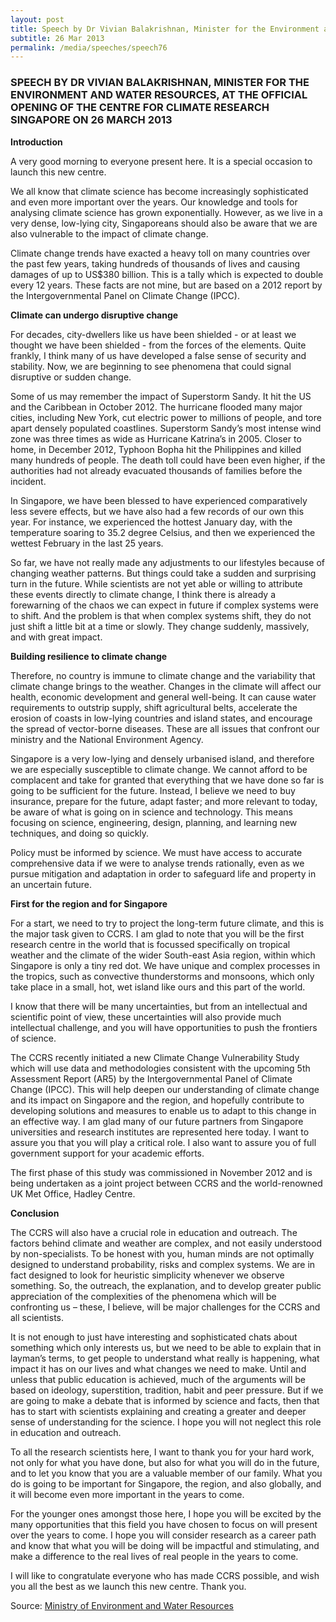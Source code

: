 ```yaml
---
layout: post
title: Speech by Dr Vivian Balakrishnan, Minister for the Environment and Water Resources, at the Official Opening of the Centre for Climate Research Singapore on 26 March 2013
subtitle: 26 Mar 2013
permalink: /media/speeches/speech76
---
```


### SPEECH BY DR VIVIAN BALAKRISHNAN, MINISTER FOR THE ENVIRONMENT AND WATER RESOURCES, AT THE OFFICIAL OPENING OF THE CENTRE FOR CLIMATE RESEARCH SINGAPORE ON 26 MARCH 2013

**Introduction**

A very good morning to everyone present here. It is a special occasion to launch this new centre.

We all know that climate science has become increasingly sophisticated and even more important over the years. Our knowledge and tools for analysing climate science has grown exponentially. However, as we live in a very dense, low-lying city, Singaporeans should also be aware that we are also vulnerable to the impact of climate change. 

Climate change trends have exacted a heavy toll on many countries over the past few years, taking hundreds of thousands of lives and causing damages of up to US$380 billion. This is a tally which is expected to double every 12 years. These facts are not mine, but are based on a 2012 report by the Intergovernmental Panel on Climate Change (IPCC).

**Climate can undergo disruptive change**

For decades, city-dwellers like us have been shielded - or at least we thought we have been shielded - from the forces of the elements. Quite frankly, I think many of us have developed a false sense of security and stability. Now, we are beginning to see phenomena that could signal disruptive or sudden change. 

Some of us may remember the impact of Superstorm Sandy. It hit the US and the Caribbean in October 2012. The hurricane flooded many major cities, including New York, cut electric power to millions of people, and tore apart densely populated coastlines. Superstorm Sandy’s most intense wind zone was three times as wide as Hurricane Katrina’s in 2005. Closer to home, in December 2012, Typhoon Bopha hit the Philippines and killed many hundreds of people. The death toll could have been even higher, if the authorities had not already evacuated thousands of families before the incident. 

In Singapore, we have been blessed to have experienced comparatively less severe effects, but we have also had a few records of our own this year. For instance, we experienced the hottest January day, with the temperature soaring to 35.2 degree Celsius, and then we experienced the wettest February in the last 25 years. 

So far, we have not really made any adjustments to our lifestyles because of changing weather patterns. But things could take a sudden and surprising turn in the future. While scientists are not yet able or willing to attribute these events directly to climate change, I think there is already a forewarning of the chaos we can expect in future if complex systems were to shift. And the problem is that when complex systems shift, they do not just shift a little bit at a time or slowly. They change suddenly, massively, and with great impact.

**Building resilience to climate change**

Therefore, no country is immune to climate change and the variability that climate change brings to the weather. Changes in the climate will affect our health, economic development and general well-being. It can cause water requirements to outstrip supply, shift agricultural belts, accelerate the erosion of coasts in low-lying countries and island states, and encourage the spread of vector-borne diseases. These are all issues that confront our ministry and the National Environment Agency.

Singapore is a very low-lying and densely urbanised island, and therefore we are especially susceptible to climate change. We cannot afford to be complacent and take for granted that everything that we have done so far is going to be sufficient for the future. Instead, I believe we need to buy insurance, prepare for the future, adapt faster; and more relevant to today, be aware of what is going on in science and technology. This means focusing on science, engineering, design, planning, and learning new techniques, and doing so quickly. 

Policy must be informed by science. We must have access to accurate comprehensive data if we were to analyse trends rationally, even as we pursue mitigation and adaptation in order to safeguard life and property in an uncertain future.


**First for the region and for Singapore**

For a start, we need to try to project the long-term future climate, and this is the major task given to CCRS. I am glad to note that you will be the first research centre in the world that is focussed specifically on tropical weather and the climate of the wider South-east Asia region, within which Singapore is only a tiny red dot. We have unique and complex processes in the tropics, such as convective thunderstorms and monsoons, which only take place in a small, hot, wet island like ours and this part of the world.

I know that there will be many uncertainties, but from an intellectual and scientific point of view, these uncertainties will also provide much intellectual challenge, and you will have opportunities to push the frontiers of science. 

The CCRS recently initiated a new Climate Change Vulnerability Study which will use data and methodologies consistent with the upcoming 5th Assessment Report (AR5) by the Intergovernmental Panel of Climate Change (IPCC). This will help deepen our understanding of climate change and its impact on Singapore and the region, and hopefully contribute to developing solutions and measures to enable us to adapt to this change in an effective way. I am glad many of our future partners from Singapore universities and research institutes are represented here today. I want to assure you that you will play a critical role. I also want to assure you of full government support for your academic efforts. 

The first phase of this study was commissioned in November 2012 and is being undertaken as a joint project between CCRS and the world-renowned UK Met Office, Hadley Centre.

**Conclusion**

The CCRS will also have a crucial role in education and outreach. The factors behind climate and weather are complex, and not easily understood by non-specialists. To be honest with you, human minds are not optimally designed to understand probability, risks and complex systems. We are in fact designed to look for heuristic simplicity whenever we observe something. So, the outreach, the explanation, and to develop greater public appreciation of the complexities of the phenomena which will be confronting us – these, I believe, will be major challenges for the CCRS and all scientists.

It is not enough to just have interesting and sophisticated chats about something which only interests us, but we need to be able to explain that in layman’s terms, to get people to understand what really is happening, what impact it has on our lives and what changes we need to make. Until and unless that public education is achieved, much of the arguments will be based on ideology, superstition, tradition, habit and peer pressure. But if we are going to make a debate that is informed by science and facts, then that has to start with scientists explaining and creating a greater and deeper sense of understanding for the science. I hope you will not neglect this role in education and outreach. 

To all the research scientists here, I want to thank you for your hard work, not only for what you have done, but also for what you will do in the future, and to let you know that you are a valuable member of our family. What you do is going to be important for Singapore, the region, and also globally, and it will become even more important in the years to come. 

For the younger ones amongst those here, I hope you will be excited by the many opportunities that this field you have chosen to focus on will present over the years to come. I hope you will consider research as a career path and know that what you will be doing will be impactful and stimulating, and make a difference to the real lives of real people in the years to come. 

I will like to congratulate everyone who has made CCRS possible, and wish you all the best as we launch this new centre. Thank you.

Source: [<a href="https://www.mewr.gov.sg/news/speech-by-dr-vivian-balakrishnan--minister-for-the-environment-and-water-resources--at-the-official-opening-of-the-centre-for-climate-research-singapore--26-march-2013--950am" target="_blank">Ministry of Environment and Water Resources</a>](https://www.mewr.gov.sg/news/speech-by-dr-vivian-balakrishnan--minister-for-the-environment-and-water-resources--at-the-official-opening-of-the-centre-for-climate-research-singapore--26-march-2013--950am)